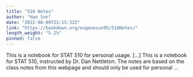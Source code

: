 ```yaml
---
title: "510 Notes"
author: "Hao Sun"
date: "2022-08-09T21:15:32Z"
link: "https://bookdown.org/eugenesun95/510Notes/"
length_weight: "5.2%"
pinned: false
---
```


This is a notebook for STAT 510 for personal usage. [...] This is a notebook for STAT 510, instructed by Dr. Dan Nettleton. The notes are based on the class notes from this webpage and should only be used for personal ...
